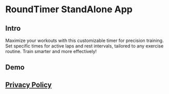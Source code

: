 # RoundTimer StandAlone App
## Intro
Maximize your workouts with this customizable timer for precision training. Set specific times for active laps and rest intervals, tailored to any exercise routine. Train smarter and more effectively!

## Demo

## [Privacy Policy](https://www.netbug94.com/RoundTimer/)
